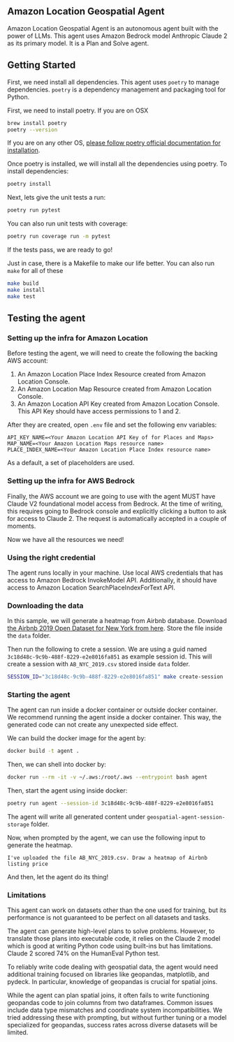 ## Amazon Location Geospatial Agent

Amazon Location Geospatial Agent is an autonomous agent built with the power of LLMs. This agent uses Amazon Bedrock
model Anthropic Claude 2 as its primary model. It is a Plan and Solve agent.

## Getting Started
First, we need install all dependencies. This agent uses `poetry` to manage dependencies. 
`poetry` is a dependency management and packaging tool for Python.

First, we need to install poetry. If you are on OSX
```bash
brew install poetry
poetry --version
```

If you are on any other OS, [please follow poetry official documentation for installation](https://python-poetry.org/docs/).

Once poetry is installed, we will install all the dependencies using poetry. To install dependencies:
```bash
poetry install
```

Next, lets give the unit tests a run:
```bash
poetry run pytest
```

You can also run unit tests with coverage:

```bash
poetry run coverage run -m pytest 
```

If the tests pass, we are ready to go!

Just in case, there is a Makefile to make our life better. You can also run ```make``` for all of these
```bash
make build
make install
make test
```

## Testing the agent
### Setting up the infra for Amazon Location
Before testing the agent, we will need to create the following the backing AWS account:
1. An Amazon Location Place Index Resource created from Amazon Location Console.
2. An Amazon Location Map Resource created from Amazon Location Console.
3. An Amazon Location API Key created from Amazon Location Console. This API Key should have access permissions to 1 and 2.

After they are created, open `.env` file and set the following env variables:
```env
API_KEY_NAME=<Your Amazon Location API Key of for Places and Maps>
MAP_NAME=<Your Amazon Location Maps resource name>
PLACE_INDEX_NAME=<Your Amazon Location Place Index resource name>
```

As a default, a set of placeholders are used.

### Setting up the infra for AWS Bedrock
Finally, the AWS account we are going to use with the agent MUST have Claude V2 foundational model 
access from Bedrock. At the time of writing, this requires going to Bedrock console and explicitly
clicking a button to ask for access to Claude 2. The request is automatically accepted in a couple of 
moments.

Now we have all the resources we need!

### Using the right credential
The agent runs locally in your machine. Use local AWS credentials that has access to Amazon Bedrock InvokeModel API.
Additionally, it should have access to Amazon Location SearchPlaceIndexForText API.


### Downloading the data
In this sample, we will generate a heatmap from Airbnb database. Download
[the Airbnb 2019 Open Dataset for New York from here](https://www.kaggle.com/datasets/dgomonov/new-york-city-airbnb-open-data?select=AB_NYC_2019.csv).
Store the file inside the `data` folder.

Then run the following to crete a session. We are using a guid named `3c18d48c-9c9b-488f-8229-e2e8016fa851` 
as example session id. This will create a session with `AB_NYC_2019.csv` stored inside `data` folder.

```bash
SESSION_ID="3c18d48c-9c9b-488f-8229-e2e8016fa851" make create-session
```

### Starting the agent
The agent can run inside a docker container or outside docker container. We recommend running the agent inside a docker container. 
This way, the generated code can not create any unexpected side effect.

We can build the docker image for the agent by:

```bash
docker build -t agent .
```

Then, we can shell into docker by:

```bash
docker run --rm -it -v ~/.aws:/root/.aws --entrypoint bash agent
```

Then, start the agent using inside docker:
```bash
poetry run agent --session-id 3c18d48c-9c9b-488f-8229-e2e8016fa851
```

The agent will write all generated content under `geospatial-agent-session-storage` folder.

Now, when prompted by the agent, we can use the following input to generate the heatmap.
```
I've uploaded the file AB_NYC_2019.csv. Draw a heatmap of Airbnb listing price
```

And then, let the agent do its thing!

### Limitations
This agent can work on datasets other than the one used for training, but its performance is not guaranteed to be perfect 
on all datasets and tasks.

The agent can generate high-level plans to solve problems. However, to translate those plans into executable code, 
it relies on the Claude 2 model which is good at writing Python code using built-ins but has limitations. 
Claude 2 scored 74% on the HumanEval Python test.

To reliably write code dealing with geospatial data, the agent would need additional training focused on libraries 
like geopandas, matplotlib, and pydeck. In particular, knowledge of geopandas is crucial for spatial joins.

While the agent can plan spatial joins, it often fails to write functioning geopandas code to join columns from two 
dataframes. Common issues include data type mismatches and coordinate system incompatibilities. We tried addressing 
these with prompting, but without further tuning or a model specialized for geopandas, success rates across diverse 
datasets will be limited.
